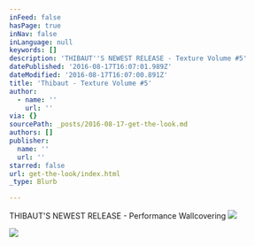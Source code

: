 ```yaml
---
inFeed: false
hasPage: true
inNav: false
inLanguage: null
keywords: []
description: 'THIBAUT''S NEWEST RELEASE - Texture Volume #5'
datePublished: '2016-08-17T16:07:01.989Z'
dateModified: '2016-08-17T16:07:00.891Z'
title: 'Thibaut - Texture Volume #5'
author:
  - name: ''
    url: ''
via: {}
sourcePath: _posts/2016-08-17-get-the-look.md
authors: []
publisher:
  name: ''
  url: ''
starred: false
url: get-the-look/index.html
_type: Blurb

---
```

THIBAUT'S NEWEST RELEASE - Performance Wallcovering
![](https://the-grid-user-content.s3-us-west-2.amazonaws.com/f070b49b-cbb4-4d51-a7c4-906929391d3f.jpg)

  
![](https://the-grid-user-content.s3-us-west-2.amazonaws.com/51b47b3c-c755-49d4-9a54-646bc291b502.jpg)